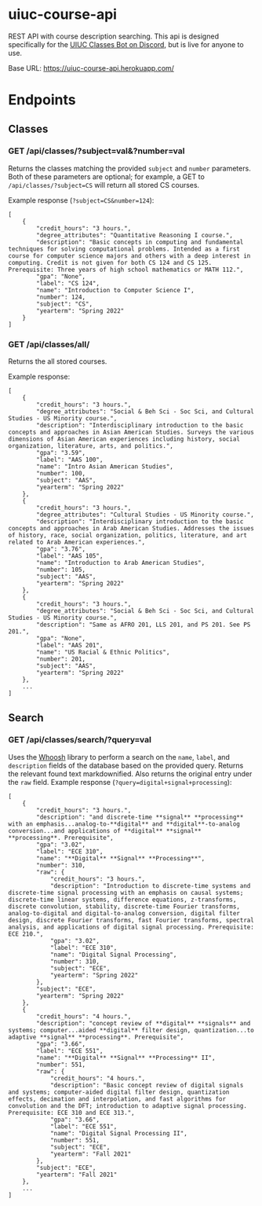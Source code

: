 # uiuc-course-api
REST API with course description searching. This api is designed specifically for the [UIUC Classes Bot on Discord](https://github.com/timot3/uiuc-classes-bot), but is live for anyone to use.

Base URL: https://uiuc-course-api.herokuapp.com/

# Endpoints

## Classes


### GET /api/classes/?subject=val&?number=val

Returns the classes matching the provided `subject` and `number` parameters.
Both of these parameters are optional; for example, a GET to `/api/classes/?subject=CS` will return all stored CS courses.

Example response (`?subject=CS&number=124`):
```
[
    {
        "credit_hours": "3 hours.",
        "degree_attributes": "Quantitative Reasoning I course.",
        "description": "Basic concepts in computing and fundamental techniques for solving computational problems. Intended as a first course for computer science majors and others with a deep interest in computing. Credit is not given for both CS 124 and CS 125. Prerequisite: Three years of high school mathematics or MATH 112.",
        "gpa": "None",
        "label": "CS 124",
        "name": "Introduction to Computer Science I",
        "number": 124,
        "subject": "CS",
        "yearterm": "Spring 2022"
    }
]
```

### GET /api/classes/all/

Returns the all stored courses.

Example response:
```
[
    {
        "credit_hours": "3 hours.",
        "degree_attributes": "Social & Beh Sci - Soc Sci, and Cultural Studies - US Minority course.",
        "description": "Interdisciplinary introduction to the basic concepts and approaches in Asian American Studies. Surveys the various dimensions of Asian American experiences including history, social organization, literature, arts, and politics.",
        "gpa": "3.59",
        "label": "AAS 100",
        "name": "Intro Asian American Studies",
        "number": 100,
        "subject": "AAS",
        "yearterm": "Spring 2022"
    },
    {
        "credit_hours": "3 hours.",
        "degree_attributes": "Cultural Studies - US Minority course.",
        "description": "Interdisciplinary introduction to the basic concepts and approaches in Arab American Studies. Addresses the issues of history, race, social organization, politics, literature, and art related to Arab American experiences.",
        "gpa": "3.76",
        "label": "AAS 105",
        "name": "Introduction to Arab American Studies",
        "number": 105,
        "subject": "AAS",
        "yearterm": "Spring 2022"
    },
    {
        "credit_hours": "3 hours.",
        "degree_attributes": "Social & Beh Sci - Soc Sci, and Cultural Studies - US Minority course.",
        "description": "Same as AFRO 201, LLS 201, and PS 201. See PS 201.",
        "gpa": "None",
        "label": "AAS 201",
        "name": "US Racial & Ethnic Politics",
        "number": 201,
        "subject": "AAS",
        "yearterm": "Spring 2022"
    },
    ...
]
```


## Search

### GET /api/classes/search/?query=val

Uses the [Whoosh](https://whoosh.readthedocs.io/en/latest/) library to perform a search on the `name`, `label`, 
and `description` fields of the database based on the provided query. Returns the relevant found text markdownified.
Also returns the original entry under the `raw` field.
Example response (`?query=digital+signal+processing`):
```
[
    {
        "credit_hours": "3 hours.",
        "description": "and discrete-time **signal** **processing** with an emphasis...analog-to-**digital** and **digital**-to-analog conversion...and applications of **digital** **signal** **processing**. Prerequisite",
        "gpa": "3.02",
        "label": "ECE 310",
        "name": "**Digital** **Signal** **Processing**",
        "number": 310,
        "raw": {
            "credit_hours": "3 hours.",
            "description": "Introduction to discrete-time systems and discrete-time signal processing with an emphasis on causal systems; discrete-time linear systems, difference equations, z-transforms, discrete convolution, stability, discrete-time Fourier transforms, analog-to-digital and digital-to-analog conversion, digital filter design, discrete Fourier transforms, fast Fourier transforms, spectral analysis, and applications of digital signal processing. Prerequisite: ECE 210.",
            "gpa": "3.02",
            "label": "ECE 310",
            "name": "Digital Signal Processing",
            "number": 310,
            "subject": "ECE",
            "yearterm": "Spring 2022"
        },
        "subject": "ECE",
        "yearterm": "Spring 2022"
    },
    {
        "credit_hours": "4 hours.",
        "description": "concept review of **digital** **signals** and systems; computer...aided **digital** filter design, quantization...to adaptive **signal** **processing**. Prerequisite",
        "gpa": "3.66",
        "label": "ECE 551",
        "name": "**Digital** **Signal** **Processing** II",
        "number": 551,
        "raw": {
            "credit_hours": "4 hours.",
            "description": "Basic concept review of digital signals and systems; computer-aided digital filter design, quantization effects, decimation and interpolation, and fast algorithms for convolution and the DFT; introduction to adaptive signal processing. Prerequisite: ECE 310 and ECE 313.",
            "gpa": "3.66",
            "label": "ECE 551",
            "name": "Digital Signal Processing II",
            "number": 551,
            "subject": "ECE",
            "yearterm": "Fall 2021"
        },
        "subject": "ECE",
        "yearterm": "Fall 2021"
    },
    ...
]
```
